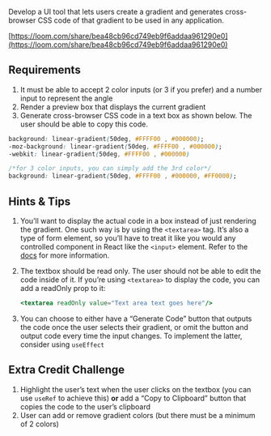 Develop a UI tool that lets users create a gradient and generates cross-browser CSS code of that gradient to be used in any application.


[https://loom.com/share/bea48cb96cd749eb9f6addaa961290e0](https://loom.com/share/bea48cb96cd749eb9f6addaa961290e0)

## Requirements

1. It must be able to accept 2 color inputs (or 3 if you prefer) and a number input to represent the angle
2. Render a preview box that displays the current gradient
3. Generate cross-browser CSS code in a text box as shown below. The user should be able to copy this code.

```css
background: linear-gradient(50deg, #FFFF00 , #000000); 
-moz-background: linear-gradient(50deg, #FFFF00 , #000000); 
-webkit: linear-gradient(50deg, #FFFF00 , #000000)

/*for 3 color inputs, you can simply add the 3rd color*/
background: linear-gradient(50deg, #FFFF00 , #000000, #FF0000); 
```

## Hints & Tips

1. You’ll want to display the actual code in a box instead of just rendering the gradient. One such way is by using the `<textarea>` tag. It’s also a type of form element, so you’ll have to treat it like you would any controlled component in React like the `<input>` element. Refer to the [docs](https://reactjs.org/docs/forms.html#the-textarea-tag) for more information.
2. The textbox should be read only. The user should not be able to edit the code inside of it. If you’re using `<textarea>` to display the code, you can add a readOnly prop to it:
    
    ```jsx
    <textarea readOnly value="Text area text goes here"/>
    ```
    
3. You can choose to either have a “Generate Code” button that outputs the code once the user selects their gradient, or omit the button and output code every time the input changes. To implement the latter, consider using `useEffect`

## Extra Credit Challenge

1. Highlight the user’s text when the user clicks on the textbox (you can use `useRef` to achieve this) **or** add a “Copy to Clipboard” button that copies the code to the user’s clipboard
2. User can add or remove gradient colors (but there must be a minimum of 2 colors)
